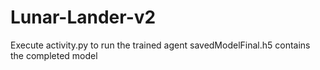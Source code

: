 # Lunar-Lander-v2
Execute activity.py to run the trained agent
savedModelFinal.h5 contains the completed model
